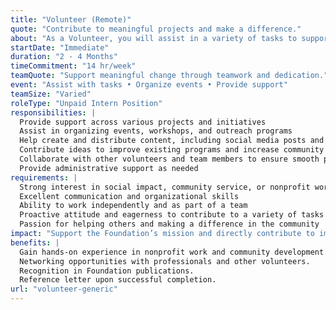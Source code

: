 ```yaml
---
title: "Volunteer (Remote)"
quote: "Contribute to meaningful projects and make a difference."
about: "As a Volunteer, you will assist in a variety of tasks to support the Foundation’s ongoing projects and initiatives. This is a versatile role that provides an opportunity to gain hands-on experience and contribute to impactful social change. You will work closely with team members to help organize events, develop content, and support various initiatives that align with the Foundation’s mission."
startDate: "Immediate"
duration: "2 - 4 Months"
timeCommitment: "14 hr/week"
teamQuote: "Support meaningful change through teamwork and dedication."
event: "Assist with tasks • Organize events • Provide support"
teamSize: "Varied"
roleType: "Unpaid Intern Position"
responsibilities: |
  Provide support across various projects and initiatives
  Assist in organizing events, workshops, and outreach programs
  Help create and distribute content, including social media posts and educational materials
  Contribute ideas to improve existing programs and increase community engagement
  Collaborate with other volunteers and team members to ensure smooth project execution
  Provide administrative support as needed
requirements: |
  Strong interest in social impact, community service, or nonprofit work
  Excellent communication and organizational skills
  Ability to work independently and as part of a team
  Proactive attitude and eagerness to contribute to a variety of tasks
  Passion for helping others and making a difference in the community
impact: "Support the Foundation’s mission and directly contribute to impactful projects that improve the community."
benefits: |
  Gain hands-on experience in nonprofit work and community development.
  Networking opportunities with professionals and other volunteers.
  Recognition in Foundation publications.
  Reference letter upon successful completion.
url: "volunteer-generic"
---
```

